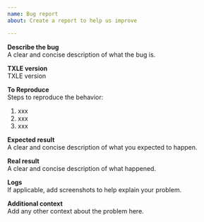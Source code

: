 ```yaml
---
name: Bug report
about: Create a report to help us improve

---
```


**Describe the bug**  
A clear and concise description of what the bug is.

**TXLE version**  
TXLE version

**To Reproduce**  
Steps to reproduce the behavior:  
1. xxx
2. xxx
3. xxx

**Expected result**  
A clear and concise description of what you expected to happen.

**Real result**  
A clear and concise description of what happened.

**Logs**  
If applicable, add screenshots to help explain your problem.

**Additional context**  
Add any other context about the problem here.
